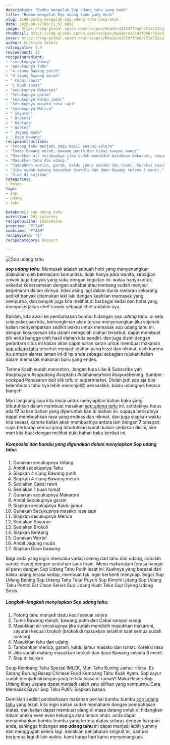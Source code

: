 ```yaml
---
description: "Bumbu mengolah Sop udang tahu yang enak"
title: "Bumbu mengolah Sop udang tahu yang enak"
slug: 2198-bumbu-mengolah-sop-udang-tahu-yang-enak
date: 2020-08-17T00:21:57.089Z
image: https://img-global.cpcdn.com/recipes/66a1eca325d7fda6/751x532cq70/sop-udang-tahu-foto-resep-utama.jpg
thumbnail: https://img-global.cpcdn.com/recipes/66a1eca325d7fda6/751x532cq70/sop-udang-tahu-foto-resep-utama.jpg
cover: https://img-global.cpcdn.com/recipes/66a1eca325d7fda6/751x532cq70/sop-udang-tahu-foto-resep-utama.jpg
author: Gertrude Steele
ratingvalue: 3.9
reviewcount: 12
recipeingredient:
- "secukupnya Udang"
- "secukupnya Tahu"
- "4 siung Bawang putih"
- "4 siung Bawang merah"
- " Cabai rawit"
- "1 buah tomat"
- "secukupnya Makaroni"
- "Secukupnya garam"
- "secukupnya Kaldu jamur"
- "Secukupnya masako rasa sapi"
- "secukupnya Merica"
- " Sayuran"
- " Brokoli"
- " Kentang"
- " Wortel"
- " Jagung muda"
- " Daun bawang"
recipeinstructions:
- "Potong tahu menjadi dadu kecil sesuai selera"
- "Tumis Bawang merah, bawang putih dan Cabai sampai wangi"
- "Masukkan air secukupnya jika sudah mendidih masukkan makaroni, sayuran kecuali brokoli (brokoli di masukkan terakhir saat semua sudah matang)"
- "Masukkan tahu dan udang."
- "Tambahkan merica, garam, kaldu jamur masako dan tomat. Koreksi rasa"
- "Jika sudah matang masukkan brokoli dan daun Bawang selama 3 menit."
- "Siap di sajikan"
categories:
- Resep
tags:
- sop
- udang
- tahu

katakunci: sop udang tahu 
nutrition: 201 calories
recipecuisine: Indonesian
preptime: "PT24M"
cooktime: "PT48M"
recipeyield: "1"
recipecategory: Dessert

---
```



![Sop udang tahu](https://img-global.cpcdn.com/recipes/66a1eca325d7fda6/751x532cq70/sop-udang-tahu-foto-resep-utama.jpg)

<b><i>sop udang tahu</i></b>, Memasak adalah sebuah hobi yang menyenangkan dilakukan oleh bermacam komunitas. tidak hanya para wanita, sebagian cowok juga banyak yang suka dengan kegiatan ini. walau hanya untuk sekedar kebersamaan dengan sahabat atau memang sudah menjadi kegemaran dalam dirinya. tidak asing lagi dalam dunia restoran sekarang sedikit banyak ditemukan laki laki dengan keahlian memasak yang sempurna, dan banyak juga kita melihat di berbagai kedai dan hotel yang mempekerjakan chef cowok sebagai chef andalan nya.

Baiklah, kita awali ke pembahasan bumbu hidangan <i>sop udang tahu</i>. di sela sela pekerjaan kita, kemungkinan akan terasa menyenangkan jika sejenak kalian menyempatkan sedikit waktu untuk memasak sop udang tahu ini. dengan kesuksesan kita dalam mengolah olahan tersebut, dapat membuat diri anda bangga oleh hasil olahan kita sendiri. dan juga disini dengan perantara situs ini kalian akan dapat saran saran untuk membuat makanan <u>sop udang tahu</u> tersebut menjadi olahan yang lezat dan nikmat, oleh karena itu simpan alamat laman ini di hp anda sebagai sebagian rujukan kalian dalam memasak makanan baru yang endes.

Terima Kasih sudah menonton, Jangan lupa Like &amp; Subscribe yah #sopbayam #sopudang #soptahu #olahanseafood #sayurebening. Sumber : cookpad Penasaran beli silk tofu di supermarket. Diolah jadi sop aja biar kelembutan tahu nya lebih menonjol😍 uenaaakkk. kaldu udangnya berasa banget!


Mari langsung saja kita mulai untuk menyiapkan bahan baku yang dibutuhkan dalam membuat masakan <u><i>sop udang tahu</i></u> ini. setidaknya harus ada <b>17</b> bahan bahan yang diperuntuk kan di olahan ini. supaya berikutnya dapat membuahkan rasa yang endess dan nikmat. dan juga siapkan waktu kita sesaat, karena kalian akan membuatnya antara lain dengan <b>7</b> tahapan. saya berharap semua yang dibutuhkan sudah kalian sediakan disini, oke mari kita buat dengan melihat dulu bahan baku berikut ini.

<!--inarticleads1-->

##### Komposisi dan bumbu yang digunakan dalam menyiapkan Sop udang tahu:

1. Gunakan secukupnya Udang
1. Ambil secukupnya Tahu
1. Siapkan 4 siung Bawang putih
1. Siapkan 4 siung Bawang merah
1. Sediakan  Cabai rawit
1. Sediakan 1 buah tomat
1. Gunakan secukupnya Makaroni
1. Ambil Secukupnya garam
1. Siapkan secukupnya Kaldu jamur
1. Gunakan Secukupnya masako rasa sapi
1. Siapkan secukupnya Merica
1. Sediakan  Sayuran
1. Sediakan  Brokoli
1. Siapkan  Kentang
1. Gunakan  Wortel
1. Ambil  Jagung muda
1. Siapkan  Daun bawang


Bagi anda yang ingin mencoba variasi oseng dari tahu dan udang, cobalah variasi oseng dengan sentuhan saus tiram. Menu makanakan terasa hangat di perut dengan Sop Udang Tahu Putih lezat ini. Kuahnya yang berasal dari kaldu udang terasa sedap, membuat tak ingin berhenti menyuap. Segar Sup Udang Bening Sop Udang Tahu Telur Puyuh Sup Kimchi Udang Sup Udang Tahu Pentol Eat Clean Series Sup Udang Kuah Telur Sup Oyong Udang Sosis. 

<!--inarticleads2-->

##### Langkah-langkah menyiapkan Sop udang tahu:

1. Potong tahu menjadi dadu kecil sesuai selera
1. Tumis Bawang merah, bawang putih dan Cabai sampai wangi
1. Masukkan air secukupnya jika sudah mendidih masukkan makaroni, sayuran kecuali brokoli (brokoli di masukkan terakhir saat semua sudah matang)
1. Masukkan tahu dan udang.
1. Tambahkan merica, garam, kaldu jamur masako dan tomat. Koreksi rasa
1. Jika sudah matang masukkan brokoli dan daun Bawang selama 3 menit.
1. Siap di sajikan


Soup Kembang Tahu Spesial IMLEK, Mun Tahu Kuning Jamur Hioku, Es Sarang Burung Resep Chinese Food Kembang Tahu Kuah Ayam. Sop sayur sudah menjadi hidangan yang terlalu biasa di rumah? Maka Resep Sop Udang khas Jepara dapat menjadi salah satu pilihan yang sempurna. Cara Memasak Sayur Sop Tahu Putih: Siapkan bahan. 

Demikian sedikit pembahasan makanan perihal bumbu bumbu <u>sop udang tahu</u> yang lezat. kita ingin kalian sudah memahami dengan pembahasan diatas, dan kalian dapat membuat ulang di masa datang untuk di hidangkan dalam aneka even even keluarga atau teman anda. anda dapat menambahkan bumbu bumbu yang tertera diatas selaras dengan harapan anda, sehingga hidangan <b>sop udang tahu</b> ini dapat menjadi lebih yummy dan menggugah selera lagi. demikian penjabaran singkat ini, sampai berjumpa lagi di lain waktu. kami harap hari kamu menyenangkan.
